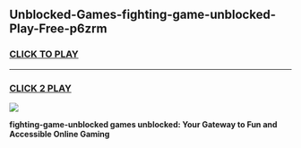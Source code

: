 
## Unblocked-Games-fighting-game-unblocked-Play-Free-p6zrm
<h3>
<a href="https://premium76.site?title=fighting-game-unblocked&ref=20M">CLICK TO PLAY</a></h3>
<hr>

<h3>
<a href="https://premium76.site?title=fighting-game-unblocked&ref=20M">CLICK 2 PLAY</a>
  
</h3>

<a href="https://premium76.site?title=fighting-game-unblocked&ref=19M"><img src="https://clearcache.store/games.png"></a>


**fighting-game-unblocked games unblocked: Your Gateway to Fun and Accessible Online Gaming**
